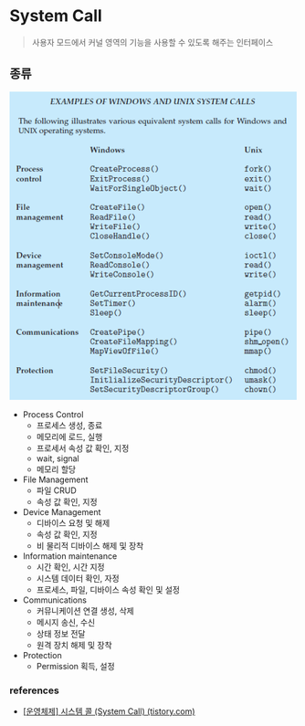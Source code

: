 # System Call

> 사용자 모드에서 커널 영역의 기능을 사용할 수 있도록 해주는 인터페이스

## 종류

![system_call.png](./images/system_call.png)

- Process Control
  - 프로세스 생성, 종료
  - 메모리에 로드, 실행
  - 프로세서 속성 값 확인, 지정
  - wait, signal
  - 메모리 할당
- File Management
  - 파일 CRUD
  - 속성 값 확인, 지정
- Device Management
  - 디바이스 요청 및 해제
  - 속성 값 확인, 지정
  - 비 물리적 디바이스 해제 및 장착
- Information maintenance
  - 시간 확인, 시간 지정
  - 시스템 데이터 확인, 자정
  - 프로세스, 파일, 디바이스 속성 확인 및 설정
- Communications
  - 커뮤니케이션 연결 생성, 삭제
  - 메시지 송신, 수신
  - 상태 정보 전달
  - 원격 장치 해제 및 장착
- Protection
  - Permission 획득, 설정

### references

- [[운영체제] 시스템 콜 (System Call) (tistory.com)](https://fjvbn2003.tistory.com/306)
